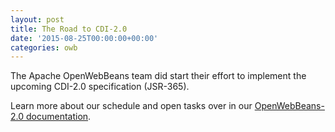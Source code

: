 ```yaml
---
layout: post
title: The Road to CDI-2.0
date: '2015-08-25T00:00:00+00:00'
categories: owb
---
```

<p>The Apache OpenWebBeans team did start their effort to implement the upcoming CDI-2.0 specification (JSR-365).</p> 
  <p>Learn more about our schedule and open tasks over in our <a title="The road to OpenWebBeans-2.0" href="http://openwebbeans.apache.org/openwebbeans-20-effort.html">OpenWebBeans-2.0 documentation</a>.<br /></p>
